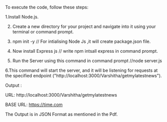 To execute the code, follow these steps: 

1.Install Node.js.

2. Create a new directory for your project and navigate into it using your terminal or command prompt. 

3. npm init -y // For intialising Node Js ,it will create package.json file. 

4. Now install Express js // write npm intsall express in command prompt. 

5. Run the Server using this command in command prompt //node server.js 

6.This command will start the server, and it will be listening for requests at the specified endpoint 
("http://localhost:3000/Varshitha/getmylatestnews"). 

Output : 

URL: http://localhost:3000/Varshitha/getmylatestnews

BASE URL: https://time.com

The Output is in JSON Format as mentioned in the Pdf.

